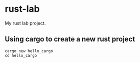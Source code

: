 # rust-lab

My rust lab project.

## Using cargo to create a new rust project

```shell
cargo new hello_cargo
cd hello_cargo
```


